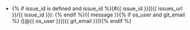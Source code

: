 * {% if issue_id is defined and issue_id %}[#{{ issue_id }}]({{ issues_url }}/{{ issue_id }}): {% endif %}{{ message }}{% if os_user and git_email %} ([@{{ os_user }}]({{ git_email }})){% endif %}  

